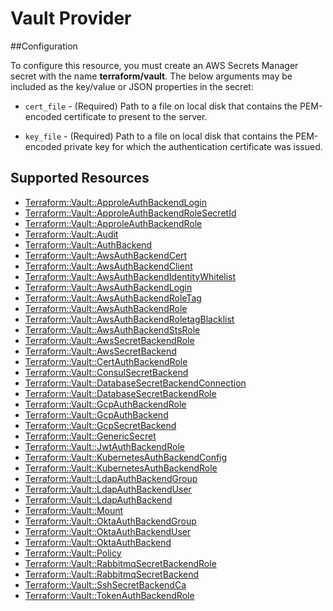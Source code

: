 # Vault Provider

##Configuration

To configure this resource, you must create an AWS Secrets Manager secret with the name **terraform/vault**. The below arguments may be included as the key/value or JSON properties in the secret:

* `cert_file` - (Required) Path to a file on local disk that contains the
  PEM-encoded certificate to present to the server.

* `key_file` - (Required) Path to a file on local disk that contains the
  PEM-encoded private key for which the authentication certificate was issued.


## Supported Resources

* [Terraform::Vault::ApproleAuthBackendLogin](docs/providers/vault/ApproleAuthBackendLogin.md)
* [Terraform::Vault::ApproleAuthBackendRoleSecretId](docs/providers/vault/ApproleAuthBackendRoleSecretId.md)
* [Terraform::Vault::ApproleAuthBackendRole](docs/providers/vault/ApproleAuthBackendRole.md)
* [Terraform::Vault::Audit](docs/providers/vault/Audit.md)
* [Terraform::Vault::AuthBackend](docs/providers/vault/AuthBackend.md)
* [Terraform::Vault::AwsAuthBackendCert](docs/providers/vault/AwsAuthBackendCert.md)
* [Terraform::Vault::AwsAuthBackendClient](docs/providers/vault/AwsAuthBackendClient.md)
* [Terraform::Vault::AwsAuthBackendIdentityWhitelist](docs/providers/vault/AwsAuthBackendIdentityWhitelist.md)
* [Terraform::Vault::AwsAuthBackendLogin](docs/providers/vault/AwsAuthBackendLogin.md)
* [Terraform::Vault::AwsAuthBackendRoleTag](docs/providers/vault/AwsAuthBackendRoleTag.md)
* [Terraform::Vault::AwsAuthBackendRole](docs/providers/vault/AwsAuthBackendRole.md)
* [Terraform::Vault::AwsAuthBackendRoletagBlacklist](docs/providers/vault/AwsAuthBackendRoletagBlacklist.md)
* [Terraform::Vault::AwsAuthBackendStsRole](docs/providers/vault/AwsAuthBackendStsRole.md)
* [Terraform::Vault::AwsSecretBackendRole](docs/providers/vault/AwsSecretBackendRole.md)
* [Terraform::Vault::AwsSecretBackend](docs/providers/vault/AwsSecretBackend.md)
* [Terraform::Vault::CertAuthBackendRole](docs/providers/vault/CertAuthBackendRole.md)
* [Terraform::Vault::ConsulSecretBackend](docs/providers/vault/ConsulSecretBackend.md)
* [Terraform::Vault::DatabaseSecretBackendConnection](docs/providers/vault/DatabaseSecretBackendConnection.md)
* [Terraform::Vault::DatabaseSecretBackendRole](docs/providers/vault/DatabaseSecretBackendRole.md)
* [Terraform::Vault::GcpAuthBackendRole](docs/providers/vault/GcpAuthBackendRole.md)
* [Terraform::Vault::GcpAuthBackend](docs/providers/vault/GcpAuthBackend.md)
* [Terraform::Vault::GcpSecretBackend](docs/providers/vault/GcpSecretBackend.md)
* [Terraform::Vault::GenericSecret](docs/providers/vault/GenericSecret.md)
* [Terraform::Vault::JwtAuthBackendRole](docs/providers/vault/JwtAuthBackendRole.md)
* [Terraform::Vault::KubernetesAuthBackendConfig](docs/providers/vault/KubernetesAuthBackendConfig.md)
* [Terraform::Vault::KubernetesAuthBackendRole](docs/providers/vault/KubernetesAuthBackendRole.md)
* [Terraform::Vault::LdapAuthBackendGroup](docs/providers/vault/LdapAuthBackendGroup.md)
* [Terraform::Vault::LdapAuthBackendUser](docs/providers/vault/LdapAuthBackendUser.md)
* [Terraform::Vault::LdapAuthBackend](docs/providers/vault/LdapAuthBackend.md)
* [Terraform::Vault::Mount](docs/providers/vault/Mount.md)
* [Terraform::Vault::OktaAuthBackendGroup](docs/providers/vault/OktaAuthBackendGroup.md)
* [Terraform::Vault::OktaAuthBackendUser](docs/providers/vault/OktaAuthBackendUser.md)
* [Terraform::Vault::OktaAuthBackend](docs/providers/vault/OktaAuthBackend.md)
* [Terraform::Vault::Policy](docs/providers/vault/Policy.md)
* [Terraform::Vault::RabbitmqSecretBackendRole](docs/providers/vault/RabbitmqSecretBackendRole.md)
* [Terraform::Vault::RabbitmqSecretBackend](docs/providers/vault/RabbitmqSecretBackend.md)
* [Terraform::Vault::SshSecretBackendCa](docs/providers/vault/SshSecretBackendCa.md)
* [Terraform::Vault::TokenAuthBackendRole](docs/providers/vault/TokenAuthBackendRole.md)